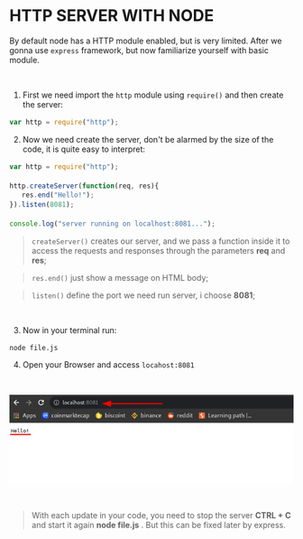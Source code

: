 
# HTTP SERVER WITH NODE

By default node has a HTTP module enabled, but is very limited. After we gonna use `express` framework, but now familiarize yourself with basic module.

<br>

1. First we need import the `http` module using `require()` and then create the server:

~~~javascript
var http = require("http");
~~~

2. Now we need create the server, don't be alarmed by the size of the code, it is quite easy to interpret:

~~~javascript
var http = require("http");

http.createServer(function(req, res){
   res.end("Hello!");
}).listen(8081);

console.log("server running on localhost:8081...");
~~~

> `createServer()` creates our server, and we pass a function inside it to access the requests and responses through the parameters **req** and **res**;

> `res.end()` just show a message on HTML body;

> `listen()` define the port we need run server, i choose **8081**;

<br>

3. Now in your terminal run:

```
node file.js
```

4. Open your Browser and access `locahost:8081`

<br>

![localhost](localhost-nodejs.png)

<br>

> With each update in your code, you need to stop the server **CTRL + C** and start it again **node file.js** . But this can be fixed later by express.
